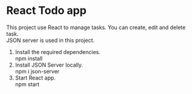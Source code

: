 # React Todo app

This project use React to manage tasks. You can create, edit and delete task. </br>
JSON server is used in this project. </br>

1. Install the required dependencies. </br>
npm install </br>
2. Install JSON Server locally. </br>
npm i json-server </br>
3. Start React app. </br>
npm start





